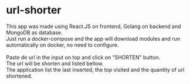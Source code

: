 # url-shorter

This app was made using React.JS on frontend, Golang on backend and MongoDB as database.<br>
Just run a docker-compose and the app will download modules and run automatically on docker, no need to configure.<br>
<br>
Paste de url in the input on top and click on "SHORTEN" button.<br>
The url will be shorten and listed bellow.<br>
The application list the last inserted, the top visited and the quantity of url shortened.<br>
